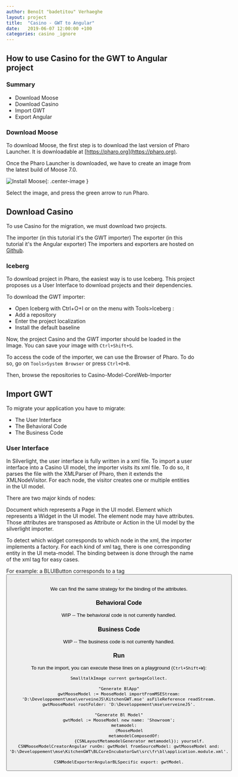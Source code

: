 ```yaml
---
author: Benoît "badetitou" Verhaeghe
layout: project
title:  "Casino - GWT to Angular"
date:   2019-06-07 12:00:00 +100
categories: casino _ignore
---
```


## How to use Casino for the GWT to Angular project

### Summary

- Download Moose
- Download Casino
- Import GWT
- Export Angular

### Download Moose

To download Moose, the first step is to download the last version of Pharo Launcher.
It is downloadable at [https://pharo.org](https://pharo.org).

Once the Pharo Launcher is downloaded, we have to create an image from the latest build of Moose 7.0.

![Install Moose](../img/mooseInstall){: .center-image }
 
Select the image, and press the green arrow to run Pharo.

## Download Casino

To use Casino for the migration, we must download two projects.

The importer (in this tutorial it's the GWT importer)
The exporter (in this tutorial it's the Angular exporter)
The importers and exporters are hosted on [Github](https://github.com/search?q=user:badetitou+Casino).

### Iceberg
  
To download project in Pharo, the easiest way is to use Iceberg. This project proposes us a User Interface to download projects and their dependencies.

To download the GWT importer:

- Open Iceberg with Ctrl+O+I or on the menu with Tools>Iceberg :
- Add a repository
- Enter the project localization
- Install the default baseline

Now, the project Casino and the GWT importer should be loaded in the Image. You can save your image with `Ctrl+Shift+S`.

To access the code of the importer, we can use the Browser of Pharo. To do so, go on `Tools>System Browser` or press `Ctrl+O+B`.

Then, browse the repositories to Casino-Model-CoreWeb-Importer

## Import GWT
  
To migrate your application you have to migrate:

- The User Interface
- The Behavioral Code
- The Business Code

### User Interface

In Silverlight, the user interface is fully written in a xml file. To import a user interface into a Casino UI model, the importer visits its xml file. To do so, it parses the file with the XMLParser of Pharo, then it extends the XMLNodeVisitor. For each node, the visitor creates one or multiple entities in the UI model.

There are two major kinds of nodes:

Document which represents a Page in the UI model.
Element which represents a Widget in the UI model.
The element node may have attributes. Those attributes are transposed as Attribute or Action in the UI model by the silverlight importer.

To detect which widget corresponds to which node in the xml, the importer implements a factory. For each kind of xml tag, there is one corresponding entity in the UI meta-model. The binding between is done through the name of the xml tag for easy cases.

For example: a BLUIButton corresponds to a tag <Button>.

We can find the same strategy for the binding of the attributes.

### Behavioral Code

WIP -- The behavioral code is not currently handled.

### Business Code

WIP -- The business code is not currently handled.

### Run

To run the import, you can execute these lines on a playground (`Ctrl+Shift+W`):

```smalltalk
SmalltalkImage current garbageCollect.

"Generate BlApp"
gwtMooseModel := MooseModel importFromMSEStream:  'D:\Developpement\mse\verveineJ5\KitchenGWT.mse' asFileReference readStream.
gwtMooseModel rootFolder: 'D:\Developpement\mse\verveineJ5'.

"Generate Bl Model"
gwtModel := MooseModel new name: 'Showroom';
    metamodel:
        (MooseModel
            metamodelComposedOf:
                {CSNLayoutMetamodelGenerator metamodel}); yourself.
CSNMooseModelCreatorAngular runOn: gwtModel fromSourceModel: gwtMooseModel and:  'D:\Developpement\mse\KitchenGWT\BLCoreIncubatorGwt\src\fr\bl\application.module.xml'.

CSNModelExporterAngularBLSpecific export: gwtModel.
```

